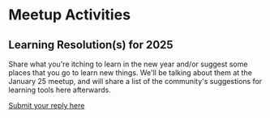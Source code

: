 # Meetup Activities

## Learning Resolution(s) for 2025

Share what you're itching to learn in the new year and/or suggest some places that you go to learn new things. We'll be talking about them at the January 25 meetup, and will share a list of the community's suggestions for learning tools here afterwards.

<a target="_blank" rel="noopener noreferrer" href="https://forms.gle/BV6S7BarLsv5rtFBA">Submit your reply here</a>
